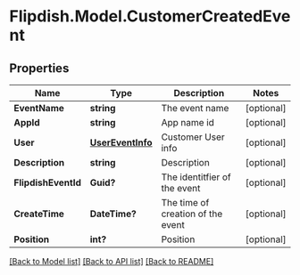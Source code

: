 # Flipdish.Model.CustomerCreatedEvent
## Properties

Name | Type | Description | Notes
------------ | ------------- | ------------- | -------------
**EventName** | **string** | The event name | [optional] 
**AppId** | **string** | App name id | [optional] 
**User** | [**UserEventInfo**](UserEventInfo.md) | Customer User info | [optional] 
**Description** | **string** | Description | [optional] 
**FlipdishEventId** | **Guid?** | The identitfier of the event | [optional] 
**CreateTime** | **DateTime?** | The time of creation of the event | [optional] 
**Position** | **int?** | Position | [optional] 

[[Back to Model list]](../README.md#documentation-for-models) [[Back to API list]](../README.md#documentation-for-api-endpoints) [[Back to README]](../README.md)

